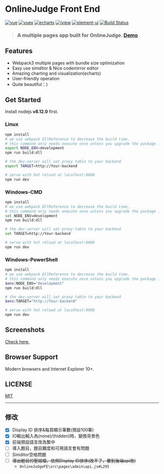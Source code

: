 # OnlineJudge Front End
[![vue](https://img.shields.io/badge/vue-2.5.13-blue.svg?style=flat-square)](https://github.com/vuejs/vue)
[![vuex](https://img.shields.io/badge/vuex-3.0.1-blue.svg?style=flat-square)](https://vuex.vuejs.org/)
[![echarts](https://img.shields.io/badge/echarts-3.8.3-blue.svg?style=flat-square)](https://github.com/ecomfe/echarts)
[![iview](https://img.shields.io/badge/iview-2.8.0-blue.svg?style=flat-square)](https://github.com/iview/iview)
[![element-ui](https://img.shields.io/badge/element-2.0.9-blue.svg?style=flat-square)](https://github.com/ElemeFE/element)
[![Build Status](https://travis-ci.org/QingdaoU/OnlineJudgeFE.svg?branch=master)](https://travis-ci.org/QingdaoU/OnlineJudgeFE)

>### A multiple pages app built for OnlineJudge. [Demo](https://qduoj.com)

## Features

+ Webpack3 multiple pages with bundle size optimization
+ Easy use simditor & Nice codemirror editor
+ Amazing charting and visualization(echarts)
+ User-friendly operation
+ Quite beautiful：)

## Get Started

Install nodejs **v8.12.0** first.

### Linux

```bash
npm install
# we use webpack DllReference to decrease the build time,
# this command only needs execute once unless you upgrade the package in build/webpack.dll.conf.js
export NODE_ENV=development
npm run build:dll

# the dev-server will set proxy table to your backend
export TARGET=http://Your-backend

# serve with hot reload at localhost:8080
npm run dev
```
### Windows-CMD

```bash
npm install
# we use webpack DllReference to decrease the build time,
# this command only needs execute once unless you upgrade the package in build/webpack.dll.conf.js
set NODE_ENV=development
npm run build:dll

# the dev-server will set proxy table to your backend
set TARGET=http://Your-backend

# serve with hot reload at localhost:8080
npm run dev
```
### Windows-PowerShell

```bash
npm install
# we use webpack DllReference to decrease the build time,
# this command only needs execute once unless you upgrade the package in build/webpack.dll.conf.js
$env:NODE_ENV="development"
npm run build:dll

# the dev-server will set proxy table to your backend
$env:TARGET="http://Your-backend"

# serve with hot reload at localhost:8080
npm run dev
```

## Screenshots

[Check here.](https://github.com/QingdaoU/OnlineJudge)

## Browser Support

Modern browsers and Internet Explorer 10+.

## LICENSE

[MIT](http://opensource.org/licenses/MIT)


---


## 修改

- [X] Display ID 排序&每頁顯示筆數(預設100筆)
- [X] IO輸出輸入為(none)/(hidden)時，變換背景色
- [X] 前端預設語言改為繁中
- [ ] 導入題目，題目難度和可用語言會有問題
- [ ] Simditor空格問題
- [ ] ~~導出題目的壓縮檔，依照Display ID排序(改不了，要到後端api改)~~
  * `OnlineJudgeFE\src\pages\admin\api.js#L295`
